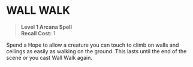 # WALL WALK

> **Level 1 Arcana Spell**  
> **Recall Cost:** 1

Spend a Hope to allow a creature you can touch to climb on walls and ceilings as easily as walking on the ground. This lasts until the end of the scene or you cast Wall Walk again.
